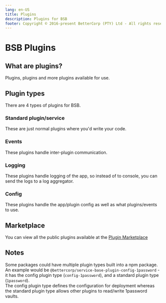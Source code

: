 ```yaml
---
lang: en-US
title: Plugins
description: Plugins for BSB
footer: Copyright © 2016-present BetterCorp (PTY) Ltd - All rights reserved
---
```


# BSB Plugins

## What are plugins?

Plugins, plugins and more plugins available for use.

## Plugin types

There are 4 types of plugins for BSB.

### Standard plugin/service

These are just normal plugins where you'd write your code.

### Events

These plugins handle inter-plugin communication.

### Logging

These plugins handle logging of the app, so instead of to console, you can send the logs to a log aggregator.

### Config

These plugins handle the app/plugin config as well as what plugins/events to use.

## Marketplace

You can view all the public plugins available at the [Plugin Marketplace](/Market/)

## Notes

Some packages could have multiple plugin types built into a npm package.  
An example would be `@bettercorp/service-base-plugin-config-1password` - it has the config plugin type (`config-1password`), and a standard plugin type (`1password`).  
The config plugin type defines the configuration for deployment whereas the standard plugin type allows other plugins to read/write 1password vaults.
